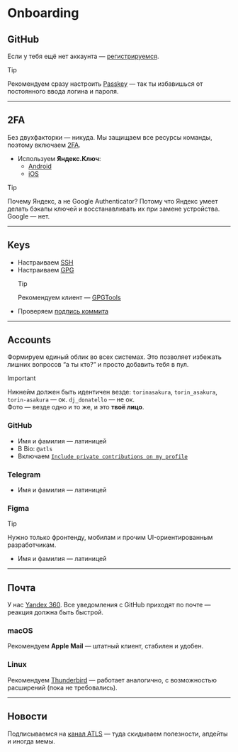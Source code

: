 # Onboarding

## GitHub

Если у тебя ещё нет аккаунта — [регистрируемся](https://github.com/signup).

> [!TIP]
> Рекомендуем сразу настроить [Passkey](https://docs.github.com/en/authentication/authenticating-with-a-passkey/signing-in-with-a-passkey) — так ты избавишься от постоянного ввода логина и пароля.

---

## 2FA

Без двухфакторки — никуда. Мы защищаем все ресурсы команды, поэтому включаем [2FA](https://habr.com/ru/companies/1cloud/articles/277901/).

- Используем **Яндекс.Ключ**:
  - [Android](https://play.google.com/store/apps/details?id=ru.yandex.key)
  - [iOS](https://apps.apple.com/ru/app/яндекс-ключ/id957324816)

> [!TIP]
> Почему Яндекс, а не Google Authenticator? Потому что Яндекс умеет делать бэкапы ключей и восстанавливать их при замене устройства. Google — нет.

---

## Keys

- Настраиваем [SSH](https://docs.github.com/en/authentication/connecting-to-github-with-ssh/generating-a-new-ssh-key-and-adding-it-to-the-ssh-agent)
- Настраиваем [GPG](https://docs.github.com/en/authentication/managing-commit-signature-verification/generating-a-new-gpg-key)
  > [!TIP]
  > Рекомендуем клиент — [GPGTools](https://gpgtools.org)
- Проверяем [подпись коммита](https://docs.github.com/en/authentication/managing-commit-signature-verification/signing-commits)

---

## Accounts

Формируем единый облик во всех системах. Это позволяет избежать лишних вопросов “а ты кто?” и просто добавить тебя в пул.

> [!IMPORTANT]
> Никнейм должен быть идентичен везде: `torinasakura`, `torin_asakura`, `torin-asakura` — ок. `dj_donatello` — не ок.  
> Фото — везде одно и то же, и это **твоё лицо**.

### GitHub

- Имя и фамилия — латиницей
- В Bio: `@atls`
- Включаем [`Include private contributions on my profile`](https://docs.github.com/en/account-and-profile/setting-up-and-managing-your-github-profile/managing-contribution-settings-on-your-profile/showing-your-private-contributions-and-achievements-on-your-profile)

### Telegram

- Имя и фамилия — латиницей

### Figma

> [!TIP]
> Нужно только фронтенду, мобилам и прочим UI-ориентированным разработчикам.

- Имя и фамилия — латиницей

---

## Почта

У нас [Yandex 360](https://yandex.ru/support/yandex-360/customers/mail/ru/mail-clients). Все уведомления с GitHub приходят по почте — реакция должна быть быстрой.

### macOS

Рекомендуем **Apple Mail** — штатный клиент, стабилен и удобен.

### Linux

Рекомендуем [Thunderbird](https://www.thunderbird.net/ru/) — работает аналогично, с возможностью расширений (пока не требовались).

---

## Новости

Подписываемся на [канал ATLS](https://t.me/atls_lab) — туда скидываем полезности, апдейты и иногда мемы.
